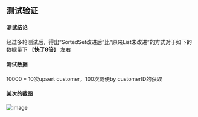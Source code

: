 
## 测试验证

#### 测试结论
经过多轮测试后，得出“SortedSet改进后”比“原来List未改进”的方式对于如下的数据量下 【**快了8倍**】 左右

#### 测试数据
10000 * 10次upsert customer，100次随便by customerID的获取

#### 某次的截图
![image](https://user-images.githubusercontent.com/8747775/221334638-7545869a-cae4-4c8c-aab1-d5eb666f9d04.png)
